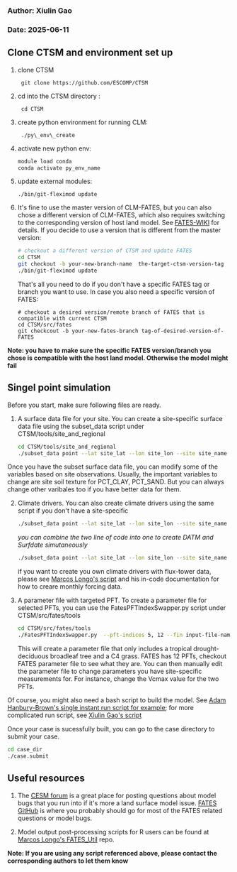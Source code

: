 ### Author: Xiulin Gao
### Date: 2025-06-11

## Clone CTSM and environment set up


1. clone CTSM 

		git clone https://github.com/ESCOMP/CTSM
		
2. cd into the CTSM directory : 

		cd CTSM
 
3. create python environment for running CLM: 

		./py\_env\_create


4. activate new python env:

	~~~bash
	module load conda
	conda activate py_env_name
	~~~

5.  update external modules: 

		./bin/git-fleximod update
		
6.  It's fine to use the master version of CLM-FATES, but you can also chose a different version of CLM-FATES, which also requires switching to the corresponding version of host land model. See [FATES-WIKI](https://fates-users-guide.readthedocs.io/en/latest/user/release-tags-compat-table.html) for details. If you decide to use a version that is different from the master version:

	~~~bash
	# checkout a different version of CTSM and update FATES
	cd CTSM
	git checkout -b your-new-branch-name  the-target-ctsm-version-tag
	./bin/git-fleximod update 	
	~~~
	
	That's all you need to do if you don't have a specific FATES tag or branch you want to use. In case you also need a specific version of FATES:
	
	~~~		
	# checkout a desired version/remote branch of FATES that is compatible with current CTSM
	cd CTSM/src/fates
	git checkcout -b your-new-fates-branch tag-of-desired-version-of-FATES
	~~~

**Note: you have to make sure the specific FATES version/branch you chose is compatible with the host land model. Otherwise the model might fail** 
    

## Singel point simulation
Before you start, make sure following files are ready.

1. A surface data file for your site. You can create a site-specific surface data file using the subset_data script under CTSM/tools/site\_and\_regional

	~~~bash
	cd CTSM/tools/site_and_regional
	./subset_data point --lat site_lat --lon site_lon --site site_name --create-surface --surf-year 2000
	~~~
Once you have the subset surface data file, you can modify some of the variables based on site observations. Usually, the important variables to change are site soil texture for PCT\_CLAY, PCT_SAND. But you can always change other varibales too if you have better data for them. 
	
2. Climate drivers. You can also create climate drivers using the same script if you don't have a site-specific

	~~~bash
	./subset_data point --lat site_lat --lon site_lon --site site_name --create-datm --datm-syr start-year --datm-eyr end-year
	~~~
	*you can combine the two line of code into one to create DATM and Surfdate simutaneously*
	
	~~~bash
	./subset_data point --lat site_lat --lon site_lon --site site_name --create-surface --surf-year 2000 --create-datm --datm-syr start-year --datm-eyr end-year
	~~~
	
	if you want to create you own climate drivers with flux-tower data, please see [Marcos Longo's script](https://github.com/mpaiao/FATES_Utils/blob/master/make_fates_met_driver.Rmd) and his in-code documentation for how to creare monthly forcing data. 
	
3. A parameter file with targeted PFT. To create a parameter file for selected PFTs, you can use the FatesPFTIndexSwapper.py script under CTSM/src/fates/tools

	~~~bash
	cd CTSM/src/fates/tools
	./FatesPFTIndexSwapper.py  --pft-indices 5, 12 --fin input-file-name --fout output-file-name
	~~~
	
	This will create a parameter file that only includes a tropical drought-deciduous broadleaf tree and a C4 grass. FATES has 12 PFTs, checkout FATES parameter file to see what they are. 
	You can then manually edit the parameter file to change parameters you have site-specific measurements for. For instance, change the Vcmax value for the two PFTs. 
	

Of course, you might also need a bash script to build the model. See [Adam Hanbury-Brown's single instant run script for example](https://github.com/adamhb/california-fates/blob/main/run_scripts/build_single_point_case_single_inst.sh); for more complicated run script, see [Xiulin Gao's script](https://github.com/XiulinGao/Sierra-mixedConifer-project/blob/main/scripts/ctrl-resprt.sh)

Once your case is sucessfully built, you can go to the case directory to submit your case.

  ~~~bash
  cd case_dir
 ./case.submit
  ~~~

## Useful resources

1. The [CESM forum](https://bb.cgd.ucar.edu/cesm/) is a great place for posting questions about model bugs that you run into if it's more a land surface model issue.
[FATES GitHub](https://github.com/NGEET/fates) is where you probably should go for most of the FATES related questions or model bugs. 

2. Model output post-processing scripts for R users can be found at [Marcos Longo's FATES_Util](https://github.com/mpaiao/FATES_Utils/tree/master) repo.

**Note: If you are using any script referenced above, please contact the corresponding authors to let them know**
	
	
	
	





    



   
   
    

 